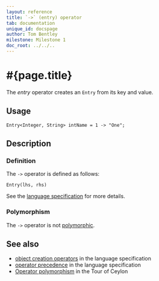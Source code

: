 ```yaml
---
layout: reference
title: `->` (entry) operator
tab: documentation
unique_id: docspage
author: Tom Bentley
milestone: Milestone 1
doc_root: ../../..
---
```


# #{page.title}

The *entry* operator creates an `Entry` from its key and value.

## Usage 

    Entry<Integer, String> intName = 1 -> "One";

## Description


### Definition

The `->` operator is defined as follows:

<!-- no-check -->
    Entry(lhs, rhs)

See the [language specification](#{page.doc_root}/#{site.urls.spec_relative}#constructors) for 
more details.

### Polymorphism

The `->` operator is not [polymorphic](#{page.doc_root}/reference/operator/operator-polymorphism). 

## See also

* [object creation operators](#{page.doc_root}/#{site.urls.spec_relative}#constructors) in the 
  language specification
* [operator precedence](#{page.doc_root}/#{site.urls.spec_relative}#operatorprecedence) in the 
  language specification
* [Operator polymorphism](#{page.doc_root}/tour/language-module/#operator_polymorphism) 
  in the Tour of Ceylon

